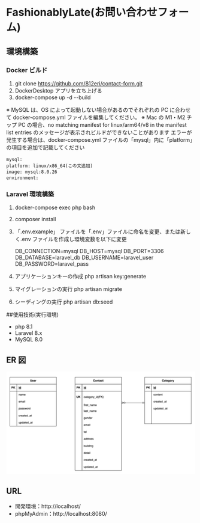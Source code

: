 # FashionablyLate(お問い合わせフォーム)

## 環境構築

### Docker ビルド

1. git clone https://github.com/812eri/contact-form.git
2. DockerDesktop アプリを立ち上げる
3. docker-compose up -d --build

※ MySQL は、OS によって起動しない場合があるのでそれぞれの PC に合わせて docker-compose.yml ファイルを編集してください。
※ Mac の M1・M2 チップ PC の場合、no matching manifest for linux/arm64/v8 in the manifest list entries のメッセージが表示されビルドができないことがあります
エラーが発生する場合は、docker-compose.yml ファイルの「mysql」内に「platform」の項目を追加で記載してください

    mysql:
    platform: linux/x86_64(この文追加)
    image: mysql:8.0.26
    environment:

### Laravel 環境構築

1. docker-compose exec php bash
2. composer install
3. 「.env.example」 ファイルを「.env」ファイルに命名を変更、または新しく.env ファイルを作成し環境変数を以下に変更

   DB_CONNECTION=mysql
   DB_HOST=mysql
   DB_PORT=3306
   DB_DATABASE=laravel_db
   DB_USERNAME=laravel_user
   DB_PASSWORD=laravel_pass

4. アプリケーションキーの作成
   php artisan key:generate

5. マイグレーションの実行
   php artisan migrate

6. シーディングの実行
   php artisan db:seed

##使用技術(実行環境)

- php 8.1
- Laravel 8.x
- MySQL 8.0

## ER 図

![ER図](ContactForm_diagram.png)

## URL

- 開発環境：http://localhost/
- phpMyAdmin：http://localhost:8080/
